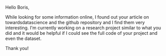 Hello Boris,

While looking for some information online, I found out your article on towardsdatascience and the github repository and I find them very interesting. I'm currently working on a research project similar to what you did and it would be helpful if I could see the full code of your project and even the dataset.

Thank you!
